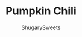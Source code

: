 ---
layout: ../../layouts/MarkdownPostLayout.astro
title: Pumpkin Chili
author: ShugarySweets
pubDate: 2018-10-29
description: "Hearty Pumpkin Chili is a delicious, vegetarian dish made in the slow cooker! My family didnt even miss the meat in this one!"
image_url: https://www.shugarysweets.com/wp-content/uploads/2017/11/pumpkin-chili-3.jpg
tags: ["Soups and Stews","American"]
calories: 123
protein: 6
carbohydrates: 24
fats: 2
fiber: 8
ingredients: ["3 cans (15 oz each) mild chili beans","5 large tomatoes, peeled","1/2 medium onion, diced","1 green pepper, diced","1/2 cup pumpkin puree (from a can, not pumpkin pie filling)","5 Tbsp chili powder","salt and pepper to taste"]
serves: 4
time: "6 hours 5 minutes"
prepTime: "5 minutes"
instructions: ["Add everything to your slow cooker. Stir, then cover and turn on low for 6 hours. Before serving, use a fork to break apart the tomatoes if needed. Usually, they will have already done so on their own, but just in case your family doesn't like big chunks you can break them up more!","When ready to serve, enjoy with sour cream (or greek yogurt), shredded cheese, and diced onions. ENJOY!"]
nutrition: ["123 calories","24 grams carbohydrates","0 milligrams cholesterol","2 grams fat","8 grams fiber","6 grams protein","0 grams saturated fat","708 milligrams sodium","9 grams sugar","0 grams trans fat","1 grams unsaturated fat"]
---